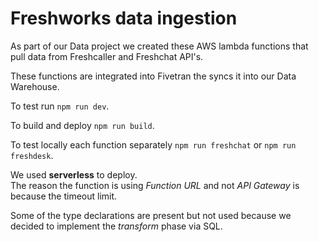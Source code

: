 # Freshworks data ingestion

As part of our Data project we created these AWS lambda functions that pull data from Freshcaller and Freshchat API's.

These functions are integrated into Fivetran the syncs it into our Data Warehouse.

To test run `npm run dev`.

To build and deploy `npm run build`.

To test locally each function separately `npm run freshchat` or `npm run freshdesk`.

We used **serverless** to deploy.  
The reason the function is using _Function URL_ and not _API Gateway_ is because the timeout limit.

Some of the type declarations are present but not used because we decided to implement the _transform_ phase via SQL.
